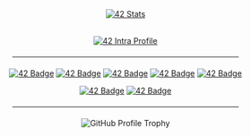 <div align="center">

  <!-- Statistiques 42 -->
  <a href="https://github.com/oakoudad/badge42">
    <img src="https://badge.mediaplus.ma/colorfulwaves/doley?1337Badge=off&UM6P=off" alt="42 Stats" />
  </a>

  <!-- Profil Intra -->
  <a href="https://profile.intra.42.fr/users/doley"><br/>
    <img src="https://img.shields.io/badge/Intra-doley-dark_green?&logo=42&logoColor=white" alt="42 Intra Profile" />
  </a>

  <hr style="width:80%; margin: 20px 0;">

  <!-- Badges des projets -->
<p>

<a href="https://github.com/doooriian/Libft">![42 Badge](https://github.com/doooriian/42-Badges/blob/main/badges/libftm.png)</a>
<a href="https://github.com/doooriian/Ft_printf">![42 Badge](https://github.com/doooriian/42-Badges/blob/main/badges/ft_printfe.png)</a>
<a href="https://github.com/doooriian/Get_next_line">![42 Badge](https://github.com/doooriian/42-Badges/blob/main/badges/get_next_linem.png)</a>
<a href="https://github.com/doooriian/Push_swap">![42 Badge](https://github.com/doooriian/42-Badges/blob/main/badges/push_swapm.png)</a>
<a href="https://github.com/doooriian/Minitalk">![42 Badge](https://github.com/doooriian/42-Badges/blob/main/badges/minitalkm.png)</a>

</p>

<p>

<a href="https://github.com/doooriian/So_long">![42 Badge](https://github.com/doooriian/42-Badges/blob/main/badges/so_longm.png)</a>
<a href="https://github.com/doooriian/Philosophers">![42 Badge](https://github.com/doooriian/42-Badges/blob/main/badges/philosopherse.png)</a>

  <hr style="width:80%; margin: 20px 0;">

  <!-- Trophy GitHub -->
  <img src="https://github-profile-trophy.vercel.app/?username=doooriian&theme=radical&no-frame=false&no-bg=false&margin-w=4" alt="GitHub Profile Trophy" />

</div>
